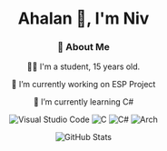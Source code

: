 <div align="center">
<h1>Ahalan 👋, I'm Niv</h1>
  
### 💫 About Me

🧑‍🎓 I'm a student, 15 years old.

🔭 I’m currently working on ESP Project

🌱 I’m currently learning C#

![Visual Studio Code](https://img.shields.io/badge/Visual%20Studio%20Code-0078d7.svg?style=for-the-badge&logo=visual-studio-code&logoColor=white)
![C](https://img.shields.io/badge/c-%2300599C.svg?style=for-the-badge&logo=c&logoColor=white)
![C#](https://img.shields.io/badge/c%23-%23239120.svg?style=for-the-badge&logo=csharp&logoColor=white)
![Arch](https://img.shields.io/badge/Arch%20Linux-1793D1?logo=arch-linux&logoColor=fff&style=for-the-badge) 

![GitHub Stats](https://github-readme-stats.vercel.app/api?username=NivGon&show_icons=true&theme=radical)


